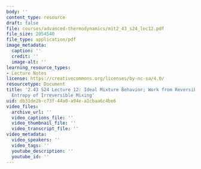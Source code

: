 ```yaml
---
body: ''
content_type: resource
draft: false
file: courses/advanced-thermodynamics/mit2_43_s24_lec12.pdf
file_size: 2054540
file_type: application/pdf
image_metadata:
  caption: ''
  credit: ''
  image-alt: ''
learning_resource_types:
- Lecture Notes
license: https://creativecommons.org/licenses/by-nc-sa/4.0/
resourcetype: Document
title: '2.43 S24 Lecture 12: Ideal Mixture Behavior; Work from Reversible Mixing;
  Entropy of Irreversible Mixing'
uid: db31de2b-c73f-44a0-a94e-a1cbaa6c4be6
video_files:
  archive_url: ''
  video_captions_file: ''
  video_thumbnail_file: ''
  video_transcript_file: ''
video_metadata:
  video_speakers: ''
  video_tags: ''
  youtube_description: ''
  youtube_id: ''
---
```

